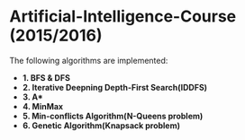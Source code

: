 # Artificial-Intelligence-Course (2015/2016)
The following algorithms are implemented:
<br>
<b>
<ul>
<li>1. BFS & DFS</li>
<li>2. Iterative Deepning Depth-First Search(IDDFS)</li>
<li>3. A*</li>
<li>4. MinMax</li>
<li>5. Min-conflicts Algorithm(N-Queens problem)</li>
<li>6. Genetic Algorithm(Knapsack problem)</li>
</ul>
</b>
